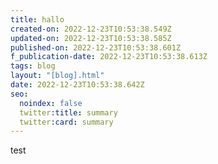 ```yaml
---
title: hallo
created-on: 2022-12-23T10:53:38.549Z
updated-on: 2022-12-23T10:53:38.585Z
published-on: 2022-12-23T10:53:38.601Z
f_publication-date: 2022-12-23T10:53:38.613Z
tags: blog
layout: "[blog].html"
date: 2022-12-23T10:53:38.642Z
seo:
  noindex: false
  twitter:title: summary
  twitter:card: summary
---
```

t﻿est